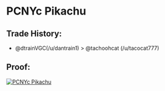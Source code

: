 # PCNYc Pikachu

## Trade History:
* @dtrainVGC(/u/dantrain1) > @tachoohcat (/u/tacocat777)

## Proof:
[![PCNYc Pikachu](http://img.youtube.com/vi/ECuYGaCynV8/0.jpg)](http://www.youtube.com/watch?v=ECuYGaCynV8)